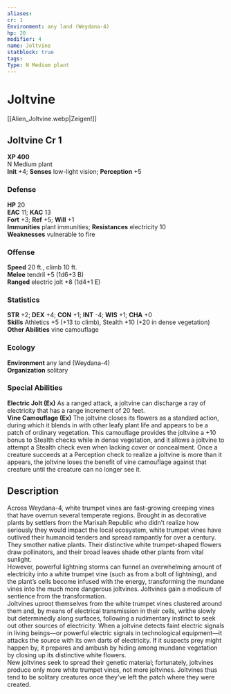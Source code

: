 ```yaml
---
aliases: 
cr: 1
Environment: any land (Weydana-4)  
hp: 20
modifier: 4
name: Joltvine
statblock: true
tags: 
Type: N Medium plant  
---
```


# Joltvine

[[Alien_Joltvine.webp|Zeigen!]]

## Joltvine Cr 1

**XP 400**  
N Medium plant  
**Init** +4; **Senses** low-light vision; **Perception** +5  

### Defense

**HP** 20  
**EAC** 11; **KAC** 13  
**Fort** +3; **Ref** +5; **Will** +1  
**Immunities** plant immunities; **Resistances** electricity 10  
**Weaknesses** vulnerable to fire

### Offense

**Speed** 20 ft., climb 10 ft.  
**Melee** tendril +5 (1d6+3 B)  
**Ranged** electric jolt +8 (1d4+1 E)

### Statistics

**STR** +2; **DEX** +4; **CON** +1; **INT** -4; **WIS** +1; **CHA** +0  
**Skills** Athletics +5 (+13 to climb), Stealth +10 (+20 in dense vegetation)  
**Other Abilities** vine camouflage

### Ecology

**Environment** any land (Weydana-4)  
**Organization** solitary

### Special Abilities

**Electric Jolt (Ex)** As a ranged attack, a joltvine can discharge a ray of electricity that has a range increment of 20 feet.  
**Vine Camouflage (Ex)** The joltvine closes its flowers as a standard action, during which it blends in with other leafy plant life and appears to be a patch of ordinary vegetation. This camouflage provides the joltvine a +10 bonus to Stealth checks while in dense vegetation, and it allows a joltvine to attempt a Stealth check even when lacking cover or concealment. Once a creature succeeds at a Perception check to realize a joltvine is more than it appears, the joltvine loses the benefit of vine camouflage against that creature until the creature can no longer see it.

## Description

Across Weydana-4, white trumpet vines are fast-growing creeping vines that have overrun several temperate regions. Brought in as decorative plants by settlers from the Marixah Republic who didn’t realize how seriously they would impact the local ecosystem, white trumpet vines have outlived their humanoid tenders and spread rampantly for over a century. They smother native plants. Their distinctive white trumpet-shaped flowers draw pollinators, and their broad leaves shade other plants from vital sunlight.  
However, powerful lightning storms can funnel an overwhelming amount of electricity into a white trumpet vine (such as from a bolt of lightning), and the plant’s cells become infused with the energy, transforming the mundane vines into the much more dangerous joltvines. Joltvines gain a modicum of sentience from the transformation.  
Joltvines uproot themselves from the white trumpet vines clustered around them and, by means of electrical transmission in their cells, writhe slowly but determinedly along surfaces, following a rudimentary instinct to seek out other sources of electricity. When a joltvine detects faint electric signals in living beings—or powerful electric signals in technological equipment—it attacks the source with its own darts of electricity. If it suspects prey might happen by, it prepares and ambush by hiding among mundane vegetation by closing up its distinctive white flowers.  
New joltvines seek to spread their genetic material; fortunately, joltvines produce only more white trumpet vines, not more joltvines. Joltvines thus tend to be solitary creatures once they’ve left the patch where they were created.
